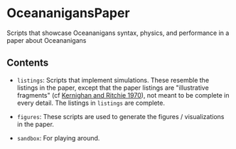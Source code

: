 # OceananigansPaper

Scripts that showcase Oceananigans syntax, physics, and performance in a paper about Oceananigans

## Contents

* `listings`: Scripts that implement simulations.
              These resemble the listings in the paper, except that the
              paper listings are "illustrative fragments" (cf [Kernighan and Ritchie 1970](https://en.wikipedia.org/wiki/The_C_Programming_Language)), not meant to be
              complete in every detail. The listings in `listings` are complete.

* `figures`: These scripts are used to generate the figures / visualizations in the paper.

* `sandbox`: For playing around.


